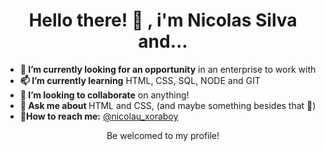 <h1 align="center"><strong>Hello there! 👋 </strong>, i'm Nicolas Silva and... </h1>

<ul>
 <li> <strong class="text">🌱 I’m currently looking for an opportunity</strong> in an enterprise to work with</li>
 <li> <strong class="text">📫 I’m currently learning</strong> HTML, CSS, SQL, NODE and GIT</li>
 <li> <strong class="text">🔭 I’m looking to collaborate</strong> on anything!</li>  
 <li> <strong class="text">💬 Ask me about </strong>HTML and CSS, (and maybe something besides that 🤭)</li>
 <li> <strong class="text">👯How to reach me:</strong> <a href="https://twitter.com/Nicolau_xoraboy">@nicolau_xoraboy</a></li>
</ul>

<p align="center">Be welcomed to my profile! </p>

